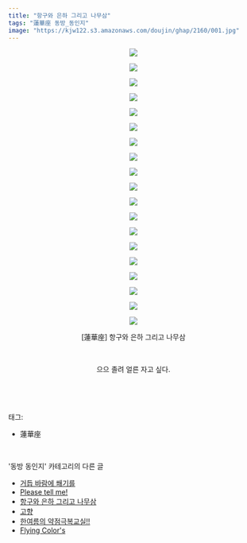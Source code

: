 ```yaml
---
title: "항구와 은하 그리고 나무삼"
tags: "蓮華座 동방_동인지"
image: "https://kjw122.s3.amazonaws.com/doujin/ghap/2160/001.jpg"
---
```

<div class="article">
<p style="text-align: center; clear: none; float: none;"><img src="{{ site.imgserver5 }}/ghap/2160/001.jpg"/></p>
<p style="text-align: center; clear: none; float: none;"><img src="{{ site.imgserver5 }}/ghap/2160/002.jpg"/></p>
<p style="text-align: center; clear: none; float: none;"><img src="{{ site.imgserver5 }}/ghap/2160/003.jpg"/></p>
<p style="text-align: center; clear: none; float: none;"><img src="{{ site.imgserver5 }}/ghap/2160/004.jpg"/></p>
<p style="text-align: center; clear: none; float: none;"><img src="{{ site.imgserver5 }}/ghap/2160/005.jpg"/></p>
<p style="text-align: center; clear: none; float: none;"><img src="{{ site.imgserver5 }}/ghap/2160/006.jpg"/></p>
<p style="text-align: center; clear: none; float: none;"><img src="{{ site.imgserver5 }}/ghap/2160/007.jpg"/></p>
<p style="text-align: center; clear: none; float: none;"><img src="{{ site.imgserver5 }}/ghap/2160/008.jpg"/></p>
<p style="text-align: center; clear: none; float: none;"><img src="{{ site.imgserver5 }}/ghap/2160/009.jpg"/></p>
<p style="text-align: center; clear: none; float: none;"><img src="{{ site.imgserver5 }}/ghap/2160/010.jpg"/></p>
<p style="text-align: center; clear: none; float: none;"><img src="{{ site.imgserver5 }}/ghap/2160/011.jpg"/></p>
<p style="text-align: center; clear: none; float: none;"><img src="{{ site.imgserver5 }}/ghap/2160/012.jpg"/></p>
<p style="text-align: center; clear: none; float: none;"><img src="{{ site.imgserver5 }}/ghap/2160/013.jpg"/></p>
<p style="text-align: center; clear: none; float: none;"><img src="{{ site.imgserver5 }}/ghap/2160/014.jpg"/></p>
<p style="text-align: center; clear: none; float: none;"><img src="{{ site.imgserver5 }}/ghap/2160/015.jpg"/></p>
<p style="text-align: center; clear: none; float: none;"><img src="{{ site.imgserver5 }}/ghap/2160/016.jpg"/></p>
<p style="text-align: center; clear: none; float: none;"><img src="{{ site.imgserver5 }}/ghap/2160/017.jpg"/></p>
<p style="text-align: center; clear: none; float: none;"><img src="{{ site.imgserver5 }}/ghap/2160/018.jpg"/></p>
<p style="text-align: center; clear: none; float: none;"><img src="{{ site.imgserver5 }}/ghap/2160/019.jpg"/></p>
<p style="text-align: center; clear: none; float: none;">[蓮華座] 항구와 은하 그리고 나무삼</p>
<p style="text-align: center; clear: none; float: none;"><br/></p>
<p style="text-align: center; clear: none; float: none;">으으 졸려 얼른 자고 싶다.</p>
<p><br/></p>
</div><br/>
<div class="tagTrail">
<p>태그: </p>
<ul>
<li>蓮華座</li>
</ul>
</div><br/>
<div class="another">
<p>'동방 동인지' 카테고리의 다른 글</p>
<ul>
<li><a href="/ghap_2162">거듭 바람에 쐐기를</a></li>
<li><a href="/ghap_2161">Please tell me!</a></li>
<li><a href="/ghap_2160">항구와 은하 그리고 나무삼</a></li>
<li><a href="/ghap_2159">고향</a></li>
<li><a href="/ghap_2156">한여름의 약점극복교실!!</a></li>
<li><a href="/ghap_2155">Flying Color's</a></li>
</ul>
</div><br/>
<div class="cb_module cb_fluid">
<div class="cb_wrt cb_profile">
</div><!-- commentList close -->
</div><br/>
